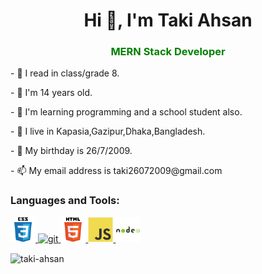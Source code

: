 <h1 align="center">Hi 👋, I'm Taki Ahsan</h1>
<h3 align="center" style="color:green;">MERN Stack Developer</h3>

<p align="left">- 📕 I read in class/grade 8.</p>
<p align="left">- 🔭 I'm 14 years old.</p>
<p align="left">- 🌱 I'm learning programming and a school student also.</p>
<p align="left">- 📍 I live in Kapasia,Gazipur,Dhaka,Bangladesh.</p>
<p align="left">- 🎂 My birthday is 26/7/2009.</p>
<p align="left">- 📫 My email address is taki26072009@gmail.com</p>
<p align="left">
</p>

<h3 align="left">Languages and Tools:</h3>
<p align="left"> <a href="https://www.w3schools.com/css/" target="_blank" rel="noreferrer"> <img src="https://raw.githubusercontent.com/devicons/devicon/master/icons/css3/css3-original-wordmark.svg" alt="css3" width="40" height="40"/> </a> <a href="https://git-scm.com/" target="_blank" rel="noreferrer"> <img src="https://www.vectorlogo.zone/logos/git-scm/git-scm-icon.svg" alt="git" width="40" height="40"/> </a> <a href="https://www.w3.org/html/" target="_blank" rel="noreferrer"> <img src="https://raw.githubusercontent.com/devicons/devicon/master/icons/html5/html5-original-wordmark.svg" alt="html5" width="40" height="40"/> </a> <a href="https://developer.mozilla.org/en-US/docs/Web/JavaScript" target="_blank" rel="noreferrer"> <img src="https://raw.githubusercontent.com/devicons/devicon/master/icons/javascript/javascript-original.svg" alt="javascript" width="40" height="40"/> </a> <a href="https://nodejs.org" target="_blank" rel="noreferrer"> <img src="https://raw.githubusercontent.com/devicons/devicon/master/icons/nodejs/nodejs-original-wordmark.svg" alt="nodejs" width="40" height="40"/> </a> </p>

<p><img align="center" src="https://github-readme-stats.vercel.app/api/top-langs?username=taki-ahsan&show_icons=true&locale=en&layout=compact" alt="taki-ahsan" /></p>
